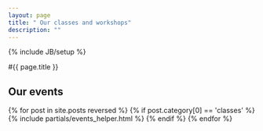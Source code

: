 ```yaml
---
layout: page
title: " Our classes and workshops"
description: ""
---
```

{% include JB/setup %}

#{{ page.title }}

<section>
  <div class="section featured">
  <h2>Our events</h2>
    {% for post in site.posts reversed  %}
      {% if post.category[0] == 'classes' %}
        {% include partials/events_helper.html %}
      {% endif %}
    {% endfor %}
  </div>
</section>

